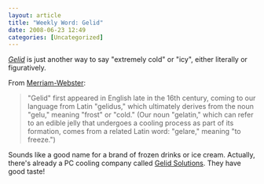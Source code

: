 ```yaml
---
layout: article
title: "Weekly Word: Gelid"
date: 2008-06-23 12:49
categories: [Uncategorized]
---
```

<em><a href="http://dictionary.reference.com/browse/gelid">Gelid</a></em> is just another way to say "extremely cold" or "icy", either literally or figuratively.

From <a href="http://www.merriam-webster.com/cgi-bin/mwwodarch.pl?Jun.06.2008">Merriam-Webster</a>:

<blockquote>
"Gelid" first appeared in English late in the 16th century, coming to our language from Latin "gelidus," which ultimately derives from the noun "gelu," meaning "frost" or "cold." (Our noun "gelatin," which can refer to an edible jelly that undergoes a cooling process as part of its formation, comes from a related Latin word: "gelare," meaning "to freeze.")
</blockquote>

Sounds like a good name for a brand of frozen drinks or ice cream. Actually, there's already a PC cooling company called <a href="http://www.gelidsolutions.com/">Gelid Solutions</a>. They have good taste!
